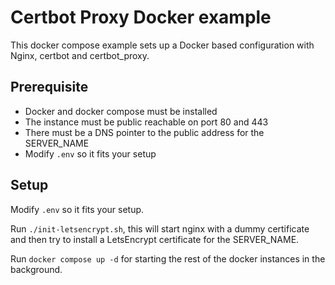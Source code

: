 # Certbot Proxy Docker example
This docker compose example sets up a Docker based configuration with Nginx, certbot and certbot_proxy.

## Prerequisite
- Docker and docker compose must be installed
- The instance must be public reachable on port 80 and 443
- There must be a DNS pointer to the public address for the SERVER_NAME
- Modify `.env` so it fits your setup

## Setup
Modify `.env` so it fits your setup.

Run `./init-letsencrypt.sh`, this will start nginx with a dummy certificate and then try to install a LetsEncrypt certificate for the SERVER_NAME.

Run `docker compose up -d` for starting the rest of the docker instances in the background.